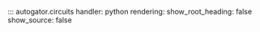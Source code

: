 ::: autogator.circuits
    handler: python
    rendering:
      show_root_heading: false
      show_source: false
